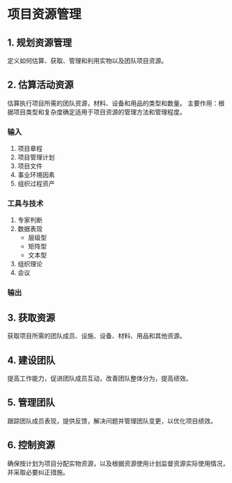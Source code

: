 # 项目资源管理

## 1. 规划资源管理
定义如何估算、获取、管理和利用实物以及团队项目资源。

## 2. 估算活动资源
估算执行项目所需的团队资源，材料、设备和用品的类型和数量。
主要作用：根据项目类型和复杂度确定适用于项目资源的管理方法和管理程度。

### 输入
1. 项目章程
2. 项目管理计划
3. 项目文件
4. 事业环境因素
5. 组织过程资产

### 工具与技术

1. 专家判断
2. 数据表现
    - 层级型
    - 矩阵型
    - 文本型
3. 组织理论
4. 会议
### 输出

## 3. 获取资源
获取项目所需的团队成员、设施、设备、材料、用品和其他资源。

## 4. 建设团队
提高工作能力，促进团队成员互动，改善团队整体分为，提高绩效。

## 5. 管理团队
跟踪团队成员表现，提供反馈，解决问题并管理团队变更，以优化项目绩效。

## 6. 控制资源
确保按计划为项目分配实物资源，以及根据资源使用计划监督资源实际使用情况，并采取必要纠正措施。
